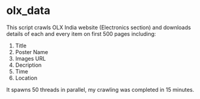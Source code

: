 # olx_data

This script crawls OLX India website (Electronics section) and downloads details of each and every item on first 500 pages including:
1) Title
2) Poster Name
3) Images URL
4) Decription
5) Time
6) Location

It spawns 50 threads in parallel, my crawling was completed in 15 minutes.
